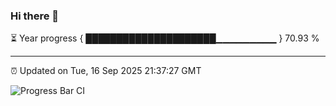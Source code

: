 ### Hi there 👋

⏳ Year progress { █████████████████████▁▁▁▁▁▁▁▁▁ } 70.93 %

---

⏰ Updated on Tue, 16 Sep 2025 21:37:27 GMT

![Progress Bar CI](https://github.com/IshwaranRudhara/GIT-ACTION/workflows/Progress%20Bar%20CI/badge.svg)
